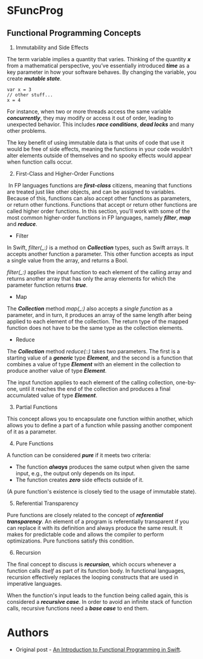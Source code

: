 # SFuncProg

## Functional Programming Concepts

  1. Immutability and Side Effects

  The term variable implies a quantity that varies. Thinking of the quantity ***x*** from a mathematical perspective, you’ve essentially introduced ***time*** as a key parameter in how your software behaves. By changing the variable, you create ***mutable state***.
  
 ```
var x = 3
// other stuff...
x = 4
```

  For instance, when two or more threads access the same variable ***concurrently***, they may modify or access it out of order, leading to unexpected behavior. This includes ***race conditions***, ***dead locks*** and many other problems.

  The key benefit of using immutable data is that units of code that use it would be free of side effects, meaning the functions in your code wouldn’t alter elements outside of themselves and no spooky effects would appear when function calls occur.
  
  2. First-Class and Higher-Order Functions

  In FP languages functions are ***first-class*** citizens, meaning that functions are treated just like other objects, and can be assigned to variables.
  Because of this, functions can also accept other functions as parameters, or return other functions. Functions that accept or return other functions are called higher order functions.
  In this section, you'll work with some of the most common higher-order functions in FP languages, namely ***filter***, ***map*** and ***reduce***.
  
  * Filter
  
  In Swift, *filter(_:)* is a method on ***Collection*** types, such as Swift arrays. It accepts another function a parameter. This other function accepts as input a single value from the array, and returns a Bool.
  
  *filter(_:)* applies the input function to each element of the calling array and returns another array that has only the array elements for which the parameter function returns ***true***.
  
  * Map
  
  The ***Collection*** method *map(_:)* also accepts a *single function* as a parameter, and in turn, it produces an array of the same length after being applied to each element of the collection. The return type of the mapped function does not have to be the same type as the collection elements.
  
  * Reduce
  
  The ***Collection*** method *reduce(_:_:)* takes two parameters. The first is a starting value of a ***generic*** type ***Element***, and the second is a function that combines a value of type ***Element*** with an element in the collection to produce another value of type ***Element***.
  
  The input function applies to each element of the calling collection, one-by-one, until it reaches the end of the collection and produces a final accumulated value of type ***Element***.
  
  3. Partial Functions
  
  This concept allows you to encapsulate one function within another, which allows you to define a part of a function while passing another component of it as a parameter.
  
  4. Pure Functions
  
  A function can be considered ***pure*** if it meets two criteria:
  * The function ***always*** produces the same output when given the same input, e.g., the output only depends on its input.
  * The function creates ***zero*** side effects outside of it.
  
  (A pure function's existence is closely tied to the usage of immutable state).
  
  5. Referential Transparency
  
  Pure functions are closely related to the concept of ***referential transparency***. An element of a program is referentially transparent if you can replace it with its definition and always produce the same result. It makes for predictable code and allows the compiler to perform optimizations. Pure functions satisfy this condition.
  
  6. Recursion
  
  The final concept to discuss is ***recursion***, which occurs whenever a function calls *itself* as part of its function body. In functional languages, recursion effectively replaces the looping constructs that are used in imperative languages.
  
  When the function's input leads to the function being called again, this is considered a ***recursive case***. In order to avoid an infinite stack of function calls, recursive functions need a ***base case*** to end them.
  
  # Authors
  * Original post - [An Introduction to Functional Programming in Swift](https://www.raywenderlich.com/157123/introduction-functional-programming-swift-2).
